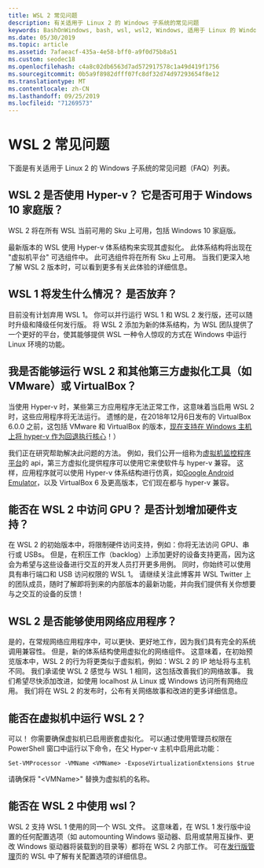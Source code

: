 ```yaml
---
title: WSL 2 常见问题
description: 有关适用于 Linux 2 的 Windows 子系统的常见问题
keywords: BashOnWindows, bash, wsl, wsl2, Windows, 适用于 Linux 的 Windows 子系统, windowssubsystem, ubuntu, debian, suse, Windows 10, 安装
ms.date: 05/30/2019
ms.topic: article
ms.assetid: 7afaeacf-435a-4e58-bff0-a9f0d75b8a51
ms.custom: seodec18
ms.openlocfilehash: c4a8c02db6563d7ad572917578c1a49d419f1756
ms.sourcegitcommit: 0b5a9f8982dfff07fc8df32d74d97293654f8e12
ms.translationtype: MT
ms.contentlocale: zh-CN
ms.lasthandoff: 09/25/2019
ms.locfileid: "71269573"
---
```

# <a name="wsl-2-faq"></a>WSL 2 常见问题

下面是有关适用于 Linux 2 的 Windows 子系统的常见问题（FAQ）列表。

## <a name="does-wsl-2-use-hyper-v-will-it-be-available-on-windows-10-home"></a>WSL 2 是否使用 Hyper-v？ 它是否可用于 Windows 10 家庭版？

WSL 2 将在所有 WSL 当前可用的 Sku 上可用，包括 Windows 10 家庭版。

最新版本的 WSL 使用 Hyper-v 体系结构来实现其虚拟化。 此体系结构将出现在 "虚拟机平台" 可选组件中。 此可选组件将在所有 Sku 上可用。 当我们更深入地了解 WSL 2 版本时，可以看到更多有关此体验的详细信息。

## <a name="what-will-happen-to-wsl-1-will-it-be-abandoned"></a>WSL 1 将发生什么情况？ 是否放弃？

目前没有计划弃用 WSL 1。 你可以并行运行 WSL 1 和 WSL 2 发行版，还可以随时升级和降级任何发行版。 将 WSL 2 添加为新的体系结构，为 WSL 团队提供了一个更好的平台，使其能够提供 WSL 一种令人惊叹的方式在 Windows 中运行 Linux 环境的功能。

## <a name="will-i-be-able-to-run-wsl-2-and-other-3rd-party-virtualization-tools-such-as-vmware-or-virtualbox"></a>我是否能够运行 WSL 2 和其他第三方虚拟化工具（如 VMware）或 VirtualBox？

当使用 Hyper-v 时，某些第三方应用程序无法正常工作，这意味着当启用 WSL 2 时，这些应用程序将无法运行。 遗憾的是，在2018年12月6日发布的 VirtualBox 6.0.0 之前，这包括 VMware 和 VirtualBox 的版本，[现在支持在 Windows 主机上将 hyper-v 作为回退执行核心][1]！）

我们正在研究帮助解决此问题的方法。 例如，我们公开一组称为[虚拟机监控程序平台][2]的 api，第三方虚拟化提供程序可以使用它来使软件与 hyper-v 兼容。 这样，应用程序就可以使用 Hyper-v 体系结构进行仿真，如[Google Android Emulator][3]，以及 VirtualBox 6 及更高版本，它们现在都与 hyper-v 兼容。

## <a name="can-i-access-the-gpu-in-wsl-2-are-there-plans-to-increase-hardware-support"></a>能否在 WSL 2 中访问 GPU？ 是否计划增加硬件支持？

在 WSL 2 的初始版本中，将限制硬件访问支持，例如：你将无法访问 GPU、串行或 USBs。 但是，在积压工作（backlog）上添加更好的设备支持更高，因为这会为希望与这些设备进行交互的开发人员打开更多用例。 同时，你始终可以使用具有串行端口和 USB 访问权限的 WSL 1。 请继续关注此博客并 WSL Twitter 上的团队成员，随时了解即将到来的内部版本的最新功能，并向我们提供有关你想要与之交互的设备的反馈！

## <a name="will-wsl-2-be-able-to-use-networking-applications"></a>WSL 2 是否能够使用网络应用程序？

是的，在常规网络应用程序中，可以更快、更好地工作，因为我们具有完全的系统调用兼容性。 但是，新的体系结构使用虚拟化的网络组件。 这意味着，在初始预览版本中，WSL 2 的行为将更类似于虚拟机，例如：WSL 2 的 IP 地址将与主机不同。 我们承诺使 WSL 2 感觉与 WSL 1 相同，这包括改善我们的网络故事。 我们希望尽快添加改进，如使用 localhost 从 Linux 或 Windows 访问所有网络应用。 我们将在 WSL 2 的发布时，公布有关网络故事和改进的更多详细信息。

## <a name="can-i-run-wsl-2-in-a-virtual-machine"></a>能否在虚拟机中运行 WSL 2？

可以！ 你需要确保虚拟机已启用嵌套虚拟化。 可以通过使用管理员权限在 PowerShell 窗口中运行以下命令，在父 Hyper-v 主机中启用此功能：

`Set-VMProcessor -VMName <VMName> -ExposeVirtualizationExtensions $true`

请确保将 "&lt;VMName&gt;" 替换为虚拟机的名称。

## <a name="can-i-use-wslconf-in-wsl-2"></a>能否在 WSL 2 中使用 wsl？

WSL 2 支持 WSL 1 使用的同一个 WSL 文件。 这意味着，在 WSL 1 发行版中设置的任何配置选项（如 automounting Windows 驱动器、启用或禁用互操作、更改 Windows 驱动器将装载到的目录等）都将在 WSL 2 内部工作。 可在[发行版管理](./wsl-config.md)页的 WSL 中了解有关配置选项的详细信息。 

 [1]: https://www.virtualbox.org/wiki/Changelog-6.0
 [2]: https://docs.microsoft.com/en-us/virtualization/api/
 [3]: https://devblogs.microsoft.com/visualstudio/hyper-v-android-emulator-support/
